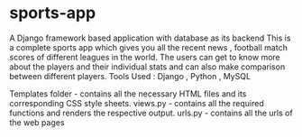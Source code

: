 # sports-app
A Django framework based application with database as its backend
This is a complete sports app which gives you all the recent news , football match scores of different leagues in the world.
The users can get to know more about the players and their individual stats and can also make comparison between different players.
Tools Used : Django , Python , MySQL

Templates folder - contains all the necessary HTML files and its corresponding CSS style sheets.
views.py - contains all the required functions and renders the respective output.
urls.py - contains all the urls of the web pages
